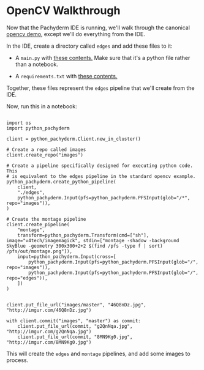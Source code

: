 # OpenCV Walkthrough

Now that the Pachyderm IDE is running, we'll walk through the canonical [opencv demo](https://github.com/pachyderm/pachyderm/tree/master/examples/opencv), except we'll do everything from the IDE.

In the IDE, create a directory called `edges` and add these files to it:

- A `main.py` with [these contents.](https://github.com/pachyderm/python-pachyderm/blob/master/examples/opencv/edges/main.py) Make sure that it's a python file rather than a notebook.

- A `requirements.txt` with [these contents.](https://github.com/pachyderm/python-pachyderm/blob/master/examples/opencv/edges/requirements.txt)

Together, these files represent the `edges` pipeline that we'll create from the IDE.

Now, run this in a notebook:

```python3

import os
import python_pachyderm

client = python_pachyderm.Client.new_in_cluster()

# Create a repo called images
client.create_repo("images")

# Create a pipeline specifically designed for executing python code. This
# is equivalent to the edges pipeline in the standard opencv example.
python_pachyderm.create_python_pipeline(
    client,
    "./edges",
    python_pachyderm.Input(pfs=python_pachyderm.PFSInput(glob="/*", repo="images")),
)

# Create the montage pipeline
client.create_pipeline(
    "montage",
    transform=python_pachyderm.Transform(cmd=["sh"], image="v4tech/imagemagick", stdin=["montage -shadow -background SkyBlue -geometry 300x300+2+2 $(find /pfs -type f | sort) /pfs/out/montage.png"]),
    input=python_pachyderm.Input(cross=[
        python_pachyderm.Input(pfs=python_pachyderm.PFSInput(glob="/", repo="images")),
        python_pachyderm.Input(pfs=python_pachyderm.PFSInput(glob="/", repo="edges")),
    ])
)


client.put_file_url("images/master", "46Q8nDz.jpg", "http://imgur.com/46Q8nDz.jpg")

with client.commit("images", "master") as commit:
    client.put_file_url(commit, "g2QnNqa.jpg", "http://imgur.com/g2QnNqa.jpg")
    client.put_file_url(commit, "8MN9Kg0.jpg", "http://imgur.com/8MN9Kg0.jpg")
```

This will create the `edges` and `montage` pipelines, and add some images to process.
